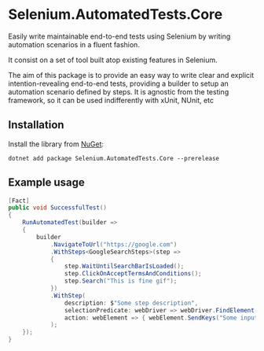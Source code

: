 # Selenium.AutomatedTests.Core

Easily write maintainable end-to-end tests using Selenium by writing automation scenarios in a fluent fashion.

It consist on a set of tool built atop existing features in Selenium.

The aim of this package is to provide an easy way to write clear and explicit intention-revealing end-to-end tests, providing a builder to setup an automation scenario defined by steps.
It is agnostic from the testing framework, so it can be used indifferently with xUnit, NUnit, etc

## Installation
Install the library from [NuGet](https://www.nuget.org/packages/Selenium.AutomatedTests.Core):
``` console
dotnet add package Selenium.AutomatedTests.Core --prerelease
```

## Example usage

```csharp
[Fact]
public void SuccessfulTest()
{
    RunAutomatedTest(builder =>
    {
        builder
            .NavigateToUrl("https://google.com")
            .WithSteps<GoogleSearchSteps>(step =>
            {
                step.WaitUntilSearchBarIsLoaded();
                step.ClickOnAcceptTermsAndConditions();
                step.Search("This is fine gif");
            })
            .WithStep(
                description: $"Some step description",
                selectionPredicate: webDriver => webDriver.FindElement(By.Id("elementId")),
                action: webElement => { webElement.SendKeys("Some input"); }
            );
    });
}
```
